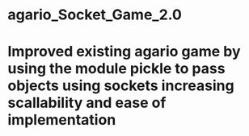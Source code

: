 # agario_Socket_Game_2.0
# Improved existing agario game by using the module pickle to pass objects using sockets increasing scallability and ease of implementation 
